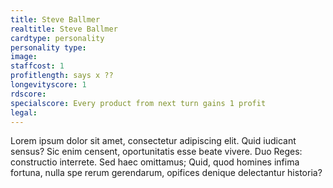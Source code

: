 ```yaml
---
title: Steve Ballmer
realtitle: Steve Ballmer
cardtype: personality
personality type: 
image: 
staffcost: 1
profitlength: says x ??
longevityscore: 1
rdscore: 
specialscore: Every product from next turn gains 1 profit
legal: 
---
```

Lorem ipsum dolor sit amet, consectetur adipiscing elit. Quid iudicant sensus? Sic enim censent, oportunitatis esse beate vivere. Duo Reges: constructio interrete. Sed haec omittamus; Quid, quod homines infima fortuna, nulla spe rerum gerendarum, opifices denique delectantur historia?
